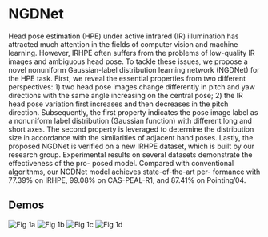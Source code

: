 # NGDNet
Head pose estimation (HPE) under active infrared (IR) illumination has attracted much attention in the fields of computer vision and machine learning. However, IRHPE often suffers from the problems of low-quality IR images and ambiguous head pose. To tackle these issues, we propose a novel nonuniform Gaussian-label distribution learning network (NGDNet) for the HPE task. First, we reveal the essential properties from two different perspectives: 1) two head pose images change differently in pitch and yaw directions with the same angle increasing on the central pose; 2) the IR head pose variation first increases and then decreases in the pitch direction. Subsequently, the first property indicates the pose image label as a nonuniform label distribution (Gaussian function) with different long and short axes. The second property is leveraged to determine the distribution size in accordance with the similarities of adjacent hand poses. Lastly, the proposed NGDNet is verified on a new IRHPE dataset, which is built by our research group. Experimental results on several datasets demonstrate the effectiveness of the pro- posed model. Compared with conventional algorithms, our NGDNet model achieves state-of-the-art per- formance with 77.39% on IRHPE, 99.08% on CAS-PEAL-R1, and 87.41% on Pointing’04. 
## Demos
![Fig  1a](https://user-images.githubusercontent.com/49382752/106747445-e92e0b80-665e-11eb-8514-00a0ebeeb591.jpg)
![Fig  1b](https://user-images.githubusercontent.com/49382752/106747451-eaf7cf00-665e-11eb-86dc-b297a1d7b263.jpg)
![Fig 1c](https://user-images.githubusercontent.com/49382752/106747454-eb906580-665e-11eb-859b-3e7d7883eeaa.jpg)
![Fig 1d](https://user-images.githubusercontent.com/49382752/106747457-ec28fc00-665e-11eb-8efe-a7c900e429eb.jpg)
